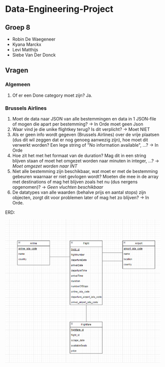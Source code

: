# Data-Engineering-Project

## Groep 8

- Robin De Waegeneer
- Kyana Marckx
- Levi Matthijs
- Siebe Van Der Donck

## Vragen

### Algemeen

1. Of er een Done category moet zijn? Ja.

### Brussels Airlines

1. Moet de data naar JSON van alle bestemmingen en data in 1 JSON-file of mogen die apart per bestemming? -> In Orde moet geen Json
2. Waar vind je die unike flightkey terug? Is dit verplicht? -> Moet NIET
3. Als er geen info wordt gegeven (Brussels Airlines) over de vrije plaatsen (dus dit wil zeggen dat er nog genoeg aanwezig zijn), hoe moet dit verwerkt worden? Een lege string of "No information available", ...? -> In Orde
4. Hoe zit het met het formaat van de duration? Mag dit in een string blijven staan of moet het omgezet worden naar minuten in integer, ...? -> _Moet omgezet worden naar INT_
5. Niet alle bestemming zijn beschikbaar, wat moet er met de bestemming gebeuren waarnaar er niet gevlogen wordt? Moeten die mee in de array met destinations of mag het blijven zoals het nu (dus nergens opgenomen)? -> _Geen vluchten beschikbaar_
6. De datatypes van alle waarden (behalve prijs en aantal stops) zijn objecten, zorgt dit voor problemen later of mag het zo blijven? -> In Orde.


ERD: 

![ERD](./images/Schermafbeelding%202023-04-24%20161255.png)